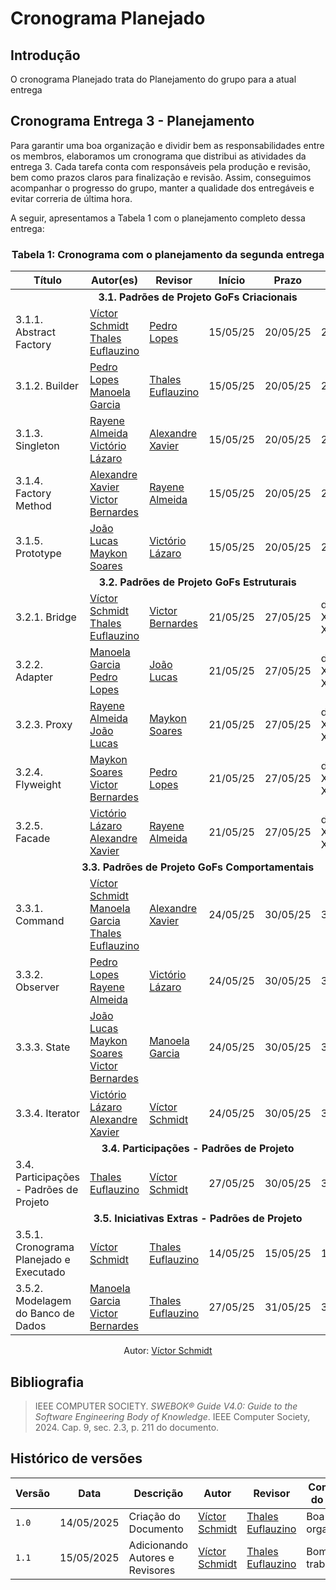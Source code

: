 # Cronograma Planejado

## Introdução
O cronograma Planejado trata do Planejamento do grupo para a atual entrega

## Cronograma Entrega 3 - Planejamento
Para garantir uma boa organização e dividir bem as responsabilidades entre os membros, elaboramos um cronograma que distribui as atividades da entrega 3. Cada tarefa conta com responsáveis pela produção e revisão, bem como prazos claros para finalização e revisão. Assim, conseguimos acompanhar o progresso do grupo, manter a qualidade dos entregáveis e evitar correria de última hora.

A seguir, apresentamos a Tabela 1 com o planejamento completo dessa entrega:

### <center>**Tabela 1:** Cronograma com o planejamento da segunda entrega 
<div>
  <center>
  <table>
    <thead>
      <tr>
        <th>Título</th>
        <th>Autor(es)</th>
        <th>Revisor</th>
        <th>Início</th>
        <th>Prazo</th>
        <th>Revisão</th>
      </tr>
    </thead>
    <tbody>
      <tr>
        <td colspan="6"><center><strong>3.1. Padrões de Projeto GoFs Criacionais</strong></center></td>
      </tr>
      <tr>
        <td>3.1.1. Abstract Factory</td>
        <td>
          <a href="https://github.com/moonshinerd/">Víctor Schmidt</a>
          <br>
          <a href="https://github.com/thaleseuflauzino">Thales Euflauzino</a>
        </td>
        <td><a href="https://github.com/pLopess">Pedro Lopes</a></td>
        <td>15/05/25</td>
        <td>20/05/25</td>
        <td>20/05/25</td>
      </tr>
      <tr>
        <td>3.1.2. Builder</td>
        <td>
          <a href="https://github.com/pLopess">Pedro Lopes</a>
          <br>
          <a href="https://github.com/manu-sgc">Manoela Garcia</a>
          <br>
        </td>
        <td><a href="https://github.com/thaleseuflauzino">Thales Euflauzino</a></td>
        <td>15/05/25</td>
        <td>20/05/25</td>
        <td>20/05/25</td>
      </tr>
      <tr>
        <td>3.1.3. Singleton</td>
        <td>
          <a href="https://github.com/rayenealmeida">Rayene Almeida</a>
          <br>
          <a href="https://github.com/Victor-oss">Victório Lázaro</a>
        </td>
        <td><a href="https://github.com/AlexandreLJr">Alexandre Xavier</a></td>
        <td>15/05/25</td>
        <td>20/05/25</td>
        <td>20/05/25</td>
      </tr>
      <tr>
        <td>3.1.4. Factory Method</td>
        <td>
          <a href="https://github.com/AlexandreLJr">Alexandre Xavier</a>
          <br>
          <a href="https://github.com/VHbernardes">Victor Bernardes</a>
        </td>
        <td><a href="https://github.com/rayenealmeida">Rayene Almeida</a></td>
        <td>15/05/25</td>
        <td>20/05/25</td>
        <td>20/05/25</td>
      </tr>
      <tr>
        <td>3.1.5. Prototype</td>
        <td>
          <a href="https://github.com/joaolucas102">João Lucas</a>
          <br>
          <a href="https://github.com/maykonjuso">Maykon Soares</a>
        </td>
        <td><a href="https://github.com/Victor-oss">Victório Lázaro</a></td>
        <td>15/05/25</td>
        <td>20/05/25</td>
        <td>20/05/25</td>
      </tr>
      <tr>
        <td colspan="6"><center><strong>3.2. Padrões de Projeto GoFs Estruturais</strong></center></td>
      </tr>
      <tr>
        <td>3.2.1. Bridge</td>
        <td> 
          <a href="https://github.com/moonshinerd/">Víctor Schmidt</a>
          <br>
          <a href="https://github.com/thaleseuflauzino">Thales Euflauzino</a>
        </td>
        <td><a href="https://github.com/VHbernardes">Victor Bernardes</a></td>
        <td>21/05/25</td>
        <td>27/05/25</td>
        <td>de XX/XX/25 a XX/XX/25</td>
      </tr>
      <tr>
        <td>3.2.2. Adapter</td>
        <td>
          <a href="https://github.com/manu-sgc">Manoela Garcia</a>
          <br>
          <a href="https://github.com/pLopess">Pedro Lopes</a>
        </td>
        <td><a href="https://github.com/joaolucas102">João Lucas</a></td>
        <td>21/05/25</td>
        <td>27/05/25</td>
        <td>de XX/XX/25 a XX/XX/25</td>
      </tr>
      <tr>
        <td>3.2.3. Proxy</td>
        <td>
          <a href="https://github.com/rayenealmeida">Rayene Almeida</a>
          <br>
          <a href="https://github.com/joaolucas102">João Lucas</a>
        </td>
        <td><a href="https://github.com/maykonjuso">Maykon Soares</a></td>
        <td>21/05/25</td>
        <td>27/05/25</td>
        <td>de XX/XX/25 a XX/XX/25</td>
      </tr>
      <tr>
        <td>3.2.4. Flyweight</td>
        <td>
          <a href="https://github.com/maykonjuso">Maykon Soares</a>
          <br>
          <a href="https://github.com/VHbernardes">Victor Bernardes</a>
        </td>
        <td><a href="https://github.com/pLopess">Pedro Lopes</a></td>
        <td>21/05/25</td>
        <td>27/05/25</td>
        <td>de XX/XX/25 a XX/XX/25</td>
      </tr>
      <tr>
        <td>3.2.5. Facade</td>
        <td>
          <a href="https://github.com/Victor-oss">Victório Lázaro</a>
          <br>
          <a href="https://github.com/AlexandreLJr">Alexandre Xavier</a>
        </td>
        <td><a href="https://github.com/rayenealmeida">Rayene Almeida</a></td>
        <td>21/05/25</td>
        <td>27/05/25</td>
        <td>de XX/XX/25 a XX/XX/25</td>
      </tr>
      <tr>
        <td colspan="6"><center><strong>3.3. Padrões de Projeto GoFs Comportamentais</strong></center></td>
      </tr>
      <tr>
        <td>3.3.1. Command</td>
        <td>
          <a href="https://github.com/moonshinerd/">Víctor Schmidt</a>
          <br>
          <a href="https://github.com/manu-sgc">Manoela Garcia</a>
          <br>
          <a href="https://github.com/thaleseuflauzino">Thales Euflauzino</a>
        </td>
        <td><a href="https://github.com/AlexandreLJr">Alexandre Xavier</a></td>
        <td>24/05/25</td>
        <td>30/05/25</td>
        <td>30/05/25</td>
      </tr>
      <tr>
        <td>3.3.2. Observer</td>
        <td>
          <a href="https://github.com/pLopess">Pedro Lopes</a>
          <br>
          <a href="https://github.com/rayenealmeida">Rayene Almeida</a>
        </td>
        <td><a href="https://github.com/Victor-oss">Victório Lázaro</a></td>
        <td>24/05/25</td>
        <td>30/05/25</td>
        <td>30/05/25</td>
      </tr>
      <tr>
        <td>3.3.3. State</td>
        <td>
          <a href="https://github.com/joaolucas102">João Lucas</a>
          <br>
          <a href="https://github.com/maykonjuso">Maykon Soares</a>
          <br>
          <a href="https://github.com/VHbernardes">Victor Bernardes</a>
        </td>
        <td><a href="https://github.com/manu-sgc">Manoela Garcia</a></td>
        <td>24/05/25</td>
        <td>30/05/25</td>
        <td>30/05/25</td>
      </tr>
      <tr>
        <td>3.3.4. Iterator</td>
        <td>
          <a href="https://github.com/Victor-oss">Victório Lázaro</a>
          <br>
          <a href="https://github.com/AlexandreLJr">Alexandre Xavier</a>
        </td>
        <td><a href="https://github.com/moonshinerd/">Víctor Schmidt</a></td>
        <td>24/05/25</td>
        <td>30/05/25</td>
        <td>30/05/25</td>
      </tr>
      <tr>
        <td colspan="6"><center><strong>3.4. Participações - Padrões de Projeto</strong></center></td>
      </tr>
      <tr>
        <td>3.4. Participações - Padrões de Projeto</td>
        <td>
          <a href="https://github.com/thaleseuflauzino">Thales Euflauzino</a>
        </td>
        <td><a href="https://github.com/moonshinerd">Víctor Schmidt</a></td>
        <td>27/05/25</td>
        <td>30/05/25</td>
        <td>30/05/2025</td>
      </tr>
      <tr>
        <td colspan="6"><center><strong>3.5. Iniciativas Extras - Padrões de Projeto</strong></center></td>
      </tr>
      <tr>
        <td>3.5.1. Cronograma Planejado e Executado</td>
        <td><a href="https://github.com/moonshinerd/">Víctor Schmidt</a></td>
        <td><a href="https://github.com/thaleseuflauzino">Thales Euflauzino</a></td>
        <td>14/05/25</td>
        <td>15/05/25</td>
        <td>15/05/25</td>
      </tr>
      <tr>
        <td>3.5.2. Modelagem do Banco de Dados</td>
        <td>
          <a href="https://github.com/manu-sgc">Manoela Garcia</a>
          <br>
          <a href="https://github.com/VHbernardes">Victor Bernardes</a>
        </td>
        <td><a href="https://github.com/thaleseuflauzino">Thales Euflauzino</a></td>
        <td>27/05/25</td>
        <td>31/05/25</td>
        <td>31/05/25</td>
      </tr>
    </tbody>
  </table>
  
  <center>
  <div>
    <p>Autor: <a href="https://github.com/moonshinerd" target="_blank">Víctor Schmidt</a></p>
  </div>
  </center>
</div>


## Bibliografia

> IEEE COMPUTER SOCIETY. *SWEBOK® Guide V4.0: Guide to the Software Engineering Body of Knowledge*. IEEE Computer Society, 2024. Cap. 9, sec. 2.3, p. 211 do documento.  


## Histórico de versões

| Versão | Data | Descrição | Autor | Revisor | Comentário do Revisor |
| -- | -- | -- | -- | -- | -- |
| `1.0`  | 14/05/2025  | Criação do Documento    | [Víctor Schmidt](https://github.com/moonshinerd)  | [Thales Euflauzino](https://github.com/thaleseuflauzino) | Boa organização! |
| `1.1`  | 15/05/2025  | Adicionando Autores e Revisores  | [Víctor Schmidt](https://github.com/moonshinerd)  | [Thales Euflauzino](https://github.com/thaleseuflauzino) | Bom trabalho! |
